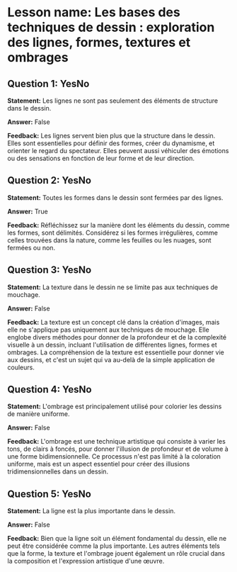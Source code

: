 # Lesson name: Les bases des techniques de dessin : exploration des lignes, formes, textures et ombrages

## Question 1: YesNo

**Statement:** Les lignes ne sont pas seulement des éléments de structure dans le dessin.

**Answer:** False

**Feedback:**
Les lignes servent bien plus que la structure dans le dessin. Elles sont essentielles pour définir des formes, créer du dynamisme, et orienter le regard du spectateur. Elles peuvent aussi véhiculer des émotions ou des sensations en fonction de leur forme et de leur direction.


## Question 2: YesNo

**Statement:** Toutes les formes dans le dessin sont fermées par des lignes.

**Answer:** True

**Feedback:**
Réfléchissez sur la manière dont les éléments du dessin, comme les formes, sont délimités. Considérez si les formes irrégulières, comme celles trouvées dans la nature, comme les feuilles ou les nuages, sont fermées ou non.


## Question 3: YesNo

**Statement:** La texture dans le dessin ne se limite pas aux techniques de mouchage.

**Answer:** False

**Feedback:**
La texture est un concept clé dans la création d'images, mais elle ne s'applique pas uniquement aux techniques de mouchage. Elle englobe divers méthodes pour donner de la profondeur et de la complexité visuelle à un dessin, incluant l'utilisation de différentes lignes, formes et ombrages. La compréhension de la texture est essentielle pour donner vie aux dessins, et c'est un sujet qui va au-delà de la simple application de couleurs.


## Question 4: YesNo

**Statement:** L'ombrage est principalement utilisé pour colorier les dessins de manière uniforme.

**Answer:** False

**Feedback:**
L'ombrage est une technique artistique qui consiste à varier les tons, de clairs à foncés, pour donner l'illusion de profondeur et de volume à une forme bidimensionnelle. Ce processus n'est pas limité à la coloration uniforme, mais est un aspect essentiel pour créer des illusions tridimensionnelles dans un dessin.


## Question 5: YesNo

**Statement:** La ligne est la plus importante dans le dessin.

**Answer:** False

**Feedback:**
Bien que la ligne soit un élément fondamental du dessin, elle ne peut être considérée comme la plus importante. Les autres éléments tels que la forme, la texture et l'ombrage jouent également un rôle crucial dans la composition et l'expression artistique d'une œuvre.

